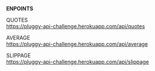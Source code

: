 <strong>ENPOINTS</strong>

QUOTES<br>
https://pluggy-api-challenge.herokuapp.com/api/quotes<br>

AVERAGE<br>
https://pluggy-api-challenge.herokuapp.com/api/average<br>

SLIPPAGE<br>
https://pluggy-api-challenge.herokuapp.com/api/slippage<br>
